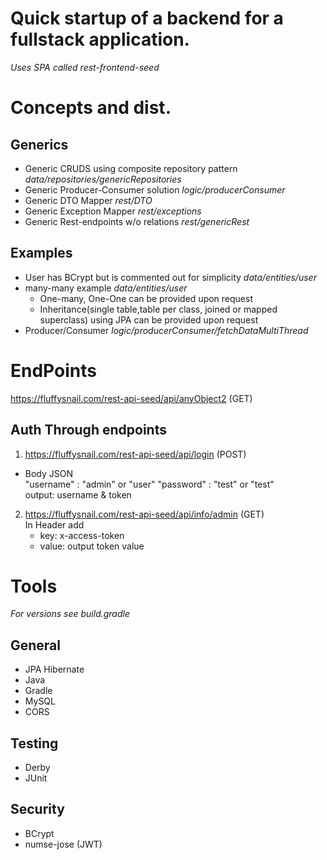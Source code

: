 # Quick startup of a backend for a fullstack application. 
*Uses SPA called rest-frontend-seed*
# Concepts and dist.

## Generics
* Generic CRUDS using composite repository pattern *data/repositories/genericRepositories*
* Generic Producer-Consumer solution *logic/producerConsumer*
* Generic DTO Mapper *rest/DTO*
* Generic Exception Mapper *rest/exceptions*
* Generic Rest-endpoints w/o relations *rest/genericRest*

## Examples
* User has BCrypt but is commented out for simplicity *data/entities/user*
* many-many example *data/entities/user*
  - One-many, One-One can be provided upon request
  - Inheritance(single table,table per class, joined or mapped superclass) using JPA can be provided upon request
* Producer/Consumer *logic/producerConsumer/fetchDataMultiThread*

# EndPoints
https://fluffysnail.com/rest-api-seed/api/anyObject2 (GET)

## Auth Through endpoints
1. https://fluffysnail.com/rest-api-seed/api/login (POST)
* Body JSON <br />
  "username" : "admin" or "user"
  "password" : "test" or "test" <br />
 output: username & token
 
2. https://fluffysnail.com/rest-api-seed/api/info/admin (GET) <br />
   In Header add
   - key: x-access-token
   - value: output token value
   
# Tools
*For versions see build.gradle*
## General
* JPA Hibernate
* Java 
* Gradle
* MySQL 
* CORS

## Testing
* Derby 
* JUnit 
 
## Security
* BCrypt
* numse-jose (JWT)

